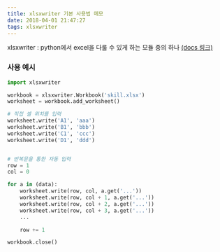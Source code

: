```yaml
---
title: xlsxwriter 기본 사용법 메모
date: 2018-04-01 21:47:27
tags: xlsxwriter
---
```


xlsxwriter : python에서 excel을 다룰 수 있게 하는 모듈 중의 하나
[(docs 링크)](http://xlsxwriter.readthedocs.io/)


### 사용 예시
```py
import xlsxwriter

workbook = xlsxwriter.Workbook('skill.xlsx')
worksheet = workbook.add_worksheet()

# 직접 셀 위치를 입력
worksheet.write('A1', 'aaa')
worksheet.write('B1', 'bbb')
worksheet.write('C1', 'ccc')
worksheet.write('D1', 'ddd')


# 반복문을 통한 자동 입력
row = 1
col = 0

for a in (data):
    worksheet.write(row, col, a.get('...'))
    worksheet.write(row, col + 1, a.get('...'))
    worksheet.write(row, col + 2, a.get('...'))
    worksheet.write(row, col + 3, a.get('...'))
    ...

    row += 1

workbook.close()
```